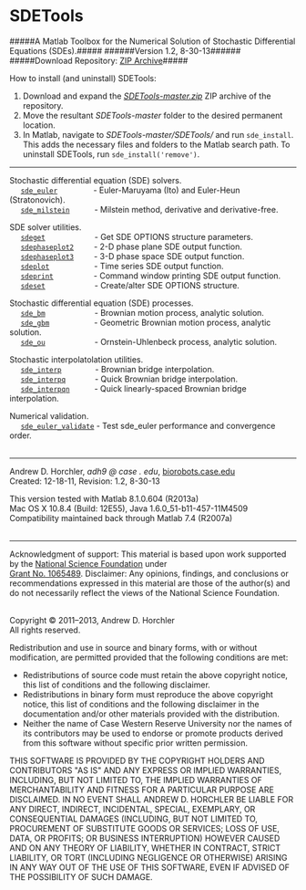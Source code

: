 SDETools
========
#####A Matlab Toolbox for the Numerical Solution of Stochastic Differential Equations (SDEs).#####
######Version 1.2, 8-30-13######
#####Download Repository: [ZIP Archive](https://github.com/horchler/SDETools/archive/master.zip)#####
&nbsp;

How to install (and uninstall) SDETools: 
 1. Download and expand the *[SDETools-master.zip](https://github.com/horchler/SDETools/archive/master.zip)* ZIP archive of the repository. 
 2. Move the resultant *SDETools-master* folder to the desired permanent location. 
 3. In Matlab, navigate to *SDETools-master/SDETools/* and run ```sde_install```. This adds the necessary files and folders to the Matlab search path. To uninstall SDETools, run ```sde_install('remove')```. 
&nbsp; 

--------

Stochastic differential equation (SDE) solvers.  
&nbsp;&nbsp;&nbsp;&nbsp;&nbsp;[```sde_euler```](https://github.com/horchler/SDETools/blob/master/SDETools/sde_euler.m)&nbsp;&nbsp;&nbsp;&nbsp;&nbsp;&nbsp;&nbsp;&nbsp;&nbsp;&nbsp;&nbsp;&nbsp;&nbsp;&nbsp;&nbsp;&nbsp;- Euler-Maruyama (Ito) and Euler-Heun (Stratonovich).  
&nbsp;&nbsp;&nbsp;&nbsp;&nbsp;[```sde_milstein```](https://github.com/horchler/SDETools/blob/master/SDETools/sde_milstein.m)&nbsp;&nbsp;&nbsp;&nbsp;&nbsp;&nbsp;&nbsp;&nbsp;&nbsp;&nbsp;&nbsp;- Milstein method, derivative and derivative-free.

SDE solver utilities.  
&nbsp;&nbsp;&nbsp;&nbsp;&nbsp;[```sdeget```](https://github.com/horchler/SDETools/blob/master/SDETools/sdeget.m)&nbsp;&nbsp;&nbsp;&nbsp;&nbsp;&nbsp;&nbsp;&nbsp;&nbsp;&nbsp;&nbsp;&nbsp;&nbsp;&nbsp;&nbsp;&nbsp;&nbsp;&nbsp;&nbsp;&nbsp;&nbsp;&nbsp;- Get SDE OPTIONS structure parameters.  
&nbsp;&nbsp;&nbsp;&nbsp;&nbsp;[```sdephaseplot2```](https://github.com/horchler/SDETools/blob/master/SDETools/sdephaseplot2.m)&nbsp;&nbsp;&nbsp;&nbsp;&nbsp;&nbsp;&nbsp;&nbsp;&nbsp;- 2-D phase plane SDE output function.  
&nbsp;&nbsp;&nbsp;&nbsp;&nbsp;[```sdephaseplot3```](https://github.com/horchler/SDETools/blob/master/SDETools/sdephaseplot3.m)&nbsp;&nbsp;&nbsp;&nbsp;&nbsp;&nbsp;&nbsp;&nbsp;&nbsp;- 3-D phase space SDE output function.  
&nbsp;&nbsp;&nbsp;&nbsp;&nbsp;[```sdeplot```](https://github.com/horchler/SDETools/blob/master/SDETools/sdeplot.m)&nbsp;&nbsp;&nbsp;&nbsp;&nbsp;&nbsp;&nbsp;&nbsp;&nbsp;&nbsp;&nbsp;&nbsp;&nbsp;&nbsp;&nbsp;&nbsp;&nbsp;&nbsp;&nbsp;&nbsp;- Time series SDE output function.  
&nbsp;&nbsp;&nbsp;&nbsp;&nbsp;[```sdeprint```](https://github.com/horchler/SDETools/blob/master/SDETools/sdeprint.m)&nbsp;&nbsp;&nbsp;&nbsp;&nbsp;&nbsp;&nbsp;&nbsp;&nbsp;&nbsp;&nbsp;&nbsp;&nbsp;&nbsp;&nbsp;&nbsp;&nbsp;&nbsp;- Command window printing SDE output function.  
&nbsp;&nbsp;&nbsp;&nbsp;&nbsp;[```sdeset```](https://github.com/horchler/SDETools/blob/master/SDETools/sdeset.m)&nbsp;&nbsp;&nbsp;&nbsp;&nbsp;&nbsp;&nbsp;&nbsp;&nbsp;&nbsp;&nbsp;&nbsp;&nbsp;&nbsp;&nbsp;&nbsp;&nbsp;&nbsp;&nbsp;&nbsp;&nbsp;&nbsp;- Create/alter SDE OPTIONS structure.

Stochastic differential equation (SDE) processes.  
&nbsp;&nbsp;&nbsp;&nbsp;&nbsp;[```sde_bm```](https://github.com/horchler/SDETools/blob/master/SDETools/sde_bm.m)&nbsp;&nbsp;&nbsp;&nbsp;&nbsp;&nbsp;&nbsp;&nbsp;&nbsp;&nbsp;&nbsp;&nbsp;&nbsp;&nbsp;&nbsp;&nbsp;&nbsp;&nbsp;&nbsp;&nbsp;&nbsp;&nbsp;- Brownian motion process, analytic solution.  
&nbsp;&nbsp;&nbsp;&nbsp;&nbsp;[```sde_gbm```](https://github.com/horchler/SDETools/blob/master/SDETools/sde_gbm.m)&nbsp;&nbsp;&nbsp;&nbsp;&nbsp;&nbsp;&nbsp;&nbsp;&nbsp;&nbsp;&nbsp;&nbsp;&nbsp;&nbsp;&nbsp;&nbsp;&nbsp;&nbsp;&nbsp;&nbsp;- Geometric Brownian motion process, analytic solution.  
&nbsp;&nbsp;&nbsp;&nbsp;&nbsp;[```sde_ou```](https://github.com/horchler/SDETools/blob/master/SDETools/sde_ou.m)&nbsp;&nbsp;&nbsp;&nbsp;&nbsp;&nbsp;&nbsp;&nbsp;&nbsp;&nbsp;&nbsp;&nbsp;&nbsp;&nbsp;&nbsp;&nbsp;&nbsp;&nbsp;&nbsp;&nbsp;&nbsp;&nbsp;- Ornstein-Uhlenbeck process, analytic solution.

Stochastic interpolatolation utilities.  
&nbsp;&nbsp;&nbsp;&nbsp;&nbsp;[```sde_interp```](https://github.com/horchler/SDETools/blob/master/SDETools/sde_interp.m)&nbsp;&nbsp;&nbsp;&nbsp;&nbsp;&nbsp;&nbsp;&nbsp;&nbsp;&nbsp;&nbsp;&nbsp;&nbsp;&nbsp;&nbsp;- Brownian bridge interpolation.  
&nbsp;&nbsp;&nbsp;&nbsp;&nbsp;[```sde_interpq```](https://github.com/horchler/SDETools/blob/master/SDETools/sde_interpq.m)&nbsp;&nbsp;&nbsp;&nbsp;&nbsp;&nbsp;&nbsp;&nbsp;&nbsp;&nbsp;&nbsp;&nbsp;&nbsp;- Quick Brownian bridge interpolation.  
&nbsp;&nbsp;&nbsp;&nbsp;&nbsp;[```sde_interpqn```](https://github.com/horchler/SDETools/blob/master/SDETools/sde_interpqn.m)&nbsp;&nbsp;&nbsp;&nbsp;&nbsp;&nbsp;&nbsp;&nbsp;&nbsp;&nbsp;&nbsp;- Quick linearly-spaced Brownian bridge interpolation.

Numerical validation.  
&nbsp;&nbsp;&nbsp;&nbsp;&nbsp;[```sde_euler_validate```](https://github.com/horchler/SDETools/blob/master/SDETools/sde_euler_validate.m)&nbsp;- Test sde_euler performance and convergence order.  
&nbsp;  

--------

Andrew D. Horchler, *adh9 @ case . edu*, [biorobots.case.edu](http://biorobots.case.edu/)  
Created: 12-18-11, Revision: 1.2, 8-30-13  

This version tested with Matlab 8.1.0.604 (R2013a)  
Mac OS X 10.8.4 (Build: 12E55), Java 1.6.0_51-b11-457-11M4509  
Compatibility maintained back through Matlab 7.4 (R2007a)  
&nbsp;  

--------

Acknowledgment of support: This material is based upon work supported by the [National Science Foundation](http://www.nsf.gov/) under  
[Grant No.&nbsp;1065489](http://www.nsf.gov/awardsearch/showAward.do?AwardNumber=1065489). Disclaimer: Any opinions, findings, and conclusions or recommendations expressed in this material are those of the author(s) and do not necessarily reflect the views of the National Science Foundation.  
&nbsp;  

Copyright &copy; 2011&ndash;2013, Andrew D. Horchler  
All rights reserved.  

Redistribution and use in source and binary forms, with or without modification, are permitted provided that the following conditions are met:
 * Redistributions of source code must retain the above copyright notice, this list of conditions and the following disclaimer.
 * Redistributions in binary form must reproduce the above copyright notice, this list of conditions and the following disclaimer in the documentation and/or other materials provided with the distribution.
 * Neither the name of Case Western Reserve University nor the names of its contributors may be used to endorse or promote products derived from this software without specific prior written permission.

THIS SOFTWARE IS PROVIDED BY THE COPYRIGHT HOLDERS AND CONTRIBUTORS "AS IS" AND ANY EXPRESS OR IMPLIED WARRANTIES, INCLUDING, BUT NOT LIMITED TO, THE IMPLIED WARRANTIES OF MERCHANTABILITY AND FITNESS FOR A PARTICULAR PURPOSE ARE DISCLAIMED. IN NO EVENT SHALL ANDREW D. HORCHLER BE LIABLE FOR ANY DIRECT, INDIRECT, INCIDENTAL, SPECIAL, EXEMPLARY, OR CONSEQUENTIAL DAMAGES (INCLUDING, BUT NOT LIMITED TO, PROCUREMENT OF SUBSTITUTE GOODS OR SERVICES; LOSS OF USE, DATA, OR PROFITS; OR BUSINESS INTERRUPTION) HOWEVER CAUSED AND ON ANY THEORY OF LIABILITY, WHETHER IN CONTRACT, STRICT LIABILITY, OR TORT (INCLUDING NEGLIGENCE OR OTHERWISE) ARISING IN ANY WAY OUT OF THE USE OF THIS SOFTWARE, EVEN IF ADVISED OF THE POSSIBILITY OF SUCH DAMAGE.